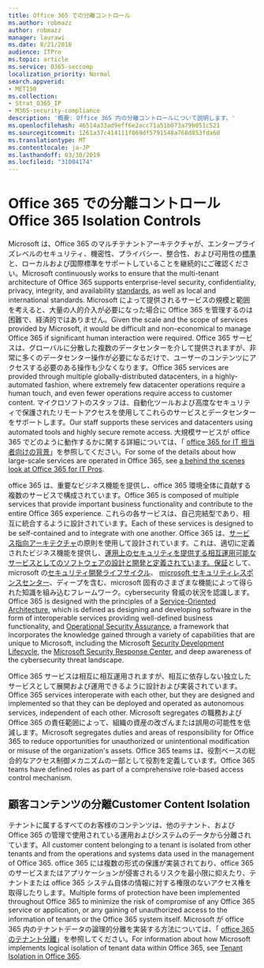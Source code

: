 ```yaml
---
title: Office 365 での分離コントロール
ms.author: robmazz
author: robmazz
manager: laurawi
ms.date: 8/21/2018
audience: ITPro
ms.topic: article
ms.service: O365-seccomp
localization_priority: Normal
search.appverid:
- MET150
ms.collection:
- Strat_O365_IP
- M365-security-compliance
description: '概要: Office 365 内の分離コントロールについて説明します。'
ms.openlocfilehash: 46514a33ad9eff6e2acc71a51b073a79b051c521
ms.sourcegitcommit: 1261a37c414111f869df5791548a768d853fda60
ms.translationtype: MT
ms.contentlocale: ja-JP
ms.lasthandoff: 03/30/2019
ms.locfileid: "31004174"
---
```

# <a name="office-365-isolation-controls"></a><span data-ttu-id="f4e68-103">Office 365 での分離コントロール</span><span class="sxs-lookup"><span data-stu-id="f4e68-103">Office 365 Isolation Controls</span></span> 

<span data-ttu-id="f4e68-104">Microsoft は、Office 365 のマルチテナントアーキテクチャが、エンタープライズレベルのセキュリティ、機密性、プライバシー、整合性、および可用性の[標準](https://www.microsoft.com/TrustCenter/Compliance?service=Office#Icons)と、ローカルおよび国際標準をサポートしていることを継続的にご確認ください。</span><span class="sxs-lookup"><span data-stu-id="f4e68-104">Microsoft continuously works to ensure that the multi-tenant architecture of Office 365 supports enterprise-level security, confidentiality, privacy, integrity, and availability [standards](https://www.microsoft.com/TrustCenter/Compliance?service=Office#Icons), as well as local and international standards.</span></span> <span data-ttu-id="f4e68-105">Microsoft によって提供されるサービスの規模と範囲を考えると、大量の人的介入が必要になった場合に Office 365 を管理するのは困難で、経済的ではありません。</span><span class="sxs-lookup"><span data-stu-id="f4e68-105">Given the scale and the scope of services provided by Microsoft, it would be difficult and non-economical to manage Office 365 if significant human interaction were required.</span></span> <span data-ttu-id="f4e68-106">Office 365 サービスは、グローバルに分散した複数のデータセンターを介して提供されますが、非常に多くのデータセンター操作が必要になるだけで、ユーザーのコンテンツにアクセスする必要のある操作も少なくなります。</span><span class="sxs-lookup"><span data-stu-id="f4e68-106">Office 365 services are provided through multiple globally-distributed datacenters, in a highly-automated fashion, where extremely few datacenter operations require a human touch, and even fewer operations require access to customer content.</span></span> <span data-ttu-id="f4e68-107">マイクロソフトのスタッフは、自動化ツールおよび高度なセキュリティで保護されたリモートアクセスを使用してこれらのサービスとデータセンターをサポートします。</span><span class="sxs-lookup"><span data-stu-id="f4e68-107">Our staff supports these services and datacenters using automated tools and highly secure remote access.</span></span> <span data-ttu-id="f4e68-108">大規模サービスが office 365 でどのように動作するかに関する詳細については、「 [office 365 for IT 担当者向けの背景](https://channel9.msdn.com/Events/SharePoint-Conference/2014/SPC202)」を参照してください。</span><span class="sxs-lookup"><span data-stu-id="f4e68-108">For some of the details about how large-scale services are operated in Office 365, see [a behind the scenes look at Office 365 for IT Pros](https://channel9.msdn.com/Events/SharePoint-Conference/2014/SPC202).</span></span>

<span data-ttu-id="f4e68-109">office 365 は、重要なビジネス機能を提供し、office 365 環境全体に貢献する複数のサービスで構成されています。</span><span class="sxs-lookup"><span data-stu-id="f4e68-109">Office 365 is composed of multiple services that provide important business functionality and contribute to the entire Office 365 experience.</span></span> <span data-ttu-id="f4e68-110">これらの各サービスは、自己完結型であり、相互に統合するように設計されています。</span><span class="sxs-lookup"><span data-stu-id="f4e68-110">Each of these services is designed to be self-contained and to integrate with one another.</span></span> <span data-ttu-id="f4e68-111">Office 365 は、[サービス指向アーキテクチャ](https://msdn.microsoft.com/library/aa480021.aspx)の原則を使用して設計されています。これは、適切に定義されたビジネス機能を提供し、[運用上のセキュリティを提供する相互運用可能なサービスとしてのソフトウェアの設計と開発と定義されています。保証](http://www.microsoft.com/download/details.aspx?id=40872)として、microsoft の[セキュリティ開発ライフサイクル](https://www.microsoft.com/sdl/default.aspx)、 [microsoft セキュリティレスポンスセンター](https://technet.microsoft.com/library/dn440717.aspx)、ディープを含む、microsoft 固有のさまざまな機能によって得られた知識を組み込むフレームワーク。cybersecurity 脅威の状況を認識します。</span><span class="sxs-lookup"><span data-stu-id="f4e68-111">Office 365 is designed with the principles of a [Service-Oriented Architecture](https://msdn.microsoft.com/library/aa480021.aspx), which is defined as designing and developing software in the form of interoperable services providing well-defined business functionality, and [Operational Security Assurance](http://www.microsoft.com/download/details.aspx?id=40872), a framework that incorporates the knowledge gained through a variety of capabilities that are unique to Microsoft, including the Microsoft [Security Development Lifecycle](https://www.microsoft.com/sdl/default.aspx), the [Microsoft Security Response Center](https://technet.microsoft.com/library/dn440717.aspx), and deep awareness of the cybersecurity threat landscape.</span></span>

<span data-ttu-id="f4e68-112">Office 365 サービスは相互に相互運用されますが、相互に依存しない独立したサービスとして展開および運用できるように設計および実装されています。</span><span class="sxs-lookup"><span data-stu-id="f4e68-112">Office 365 services interoperate with each other, but they are designed and implemented so that they can be deployed and operated as autonomous services, independent of each other.</span></span> <span data-ttu-id="f4e68-113">Microsoft segregates の職務および Office 365 の責任範囲によって、組織の資産の改ざんまたは誤用の可能性を低減します。</span><span class="sxs-lookup"><span data-stu-id="f4e68-113">Microsoft segregates duties and areas of responsibility for Office 365 to reduce opportunities for unauthorized or unintentional modification or misuse of the organization's assets.</span></span> <span data-ttu-id="f4e68-114">Office 365 teams は、役割ベースの総合的なアクセス制御メカニズムの一部として役割を定義しています。</span><span class="sxs-lookup"><span data-stu-id="f4e68-114">Office 365 teams have defined roles as part of a comprehensive role-based access control mechanism.</span></span>

## <a name="customer-content-isolation"></a><span data-ttu-id="f4e68-115">顧客コンテンツの分離</span><span class="sxs-lookup"><span data-stu-id="f4e68-115">Customer Content Isolation</span></span>
<span data-ttu-id="f4e68-116">テナントに属するすべてのお客様のコンテンツは、他のテナント、および Office 365 の管理で使用されている運用およびシステムのデータから分離されています。</span><span class="sxs-lookup"><span data-stu-id="f4e68-116">All customer content belonging to a tenant is isolated from other tenants and from the operations and systems data used in the management of Office 365.</span></span> <span data-ttu-id="f4e68-117">office 365 には複数の形式の保護が実装されており、office 365 のサービスまたはアプリケーションが侵害されるリスクを最小限に抑えたり、テナントまたは office 365 システム自体の情報に対する権限のないアクセス権を取得したりします。</span><span class="sxs-lookup"><span data-stu-id="f4e68-117">Multiple forms of protection have been implemented throughout Office 365 to minimize the risk of compromise of any Office 365 service or application, or any gaining of unauthorized access to the information of tenants or the Office 365 system itself.</span></span> <span data-ttu-id="f4e68-118">Microsoft が office 365 内のテナントデータの論理的分離を実装する方法については、「 [office 365 のテナント分離](office-365-tenant-isolation-overview.md)」を参照してください。</span><span class="sxs-lookup"><span data-stu-id="f4e68-118">For information about how Microsoft implements logical isolation of tenant data within Office 365, see [Tenant Isolation in Office 365](office-365-tenant-isolation-overview.md).</span></span>
